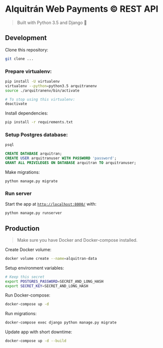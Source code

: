 # Alquitrán Web Payments © REST API

> Built with Python 3.5 and Django :snake:

## Development

Clone this repository:

```sh
git clone ...
```

### Prepare virtualenv:

```sh
pip install -U virtualenv
virtualenv --python=python3.5 arquitranenv
source ./arquitranenv/bin/activate

# To stop using this virtualenv:
deactivate
```

Install dependencies:

```sh
pip install -r requirements.txt
```

### Setup Postgres database:

```sh
psql
```
```sql
CREATE DATABASE arquitran;
CREATE USER arquitranuser WITH PASSWORD 'password';
GRANT ALL PRIVILEGES ON DATABASE arquitran TO arquitranuser;
```

Make migrations:

```
python manage.py migrate
```

### Run server

Start the app at [`http://localhost:8000/`](http://localhost:8000/) with:

```sh
python manage.py runserver
```

## Production

> Make sure you have Docker and Docker-compose installed.

Create Docker volume:

```sh
docker volume create --name=alquitran-data
```

Setup environment variables:

```sh
# Keep this secret
export POSTGRES_PASSWORD=SECRET_AND_LONG_HASH
export SECRET_KEY=SECRET_AND_LONG_HASH
```

Run Docker-compose:

```sh
docker-compose up -d
```

Run migrations:

```sh
docker-compose exec django python manage.py migrate
```

Update app with short downtime:

```sh
docker-compose up -d --build
```
